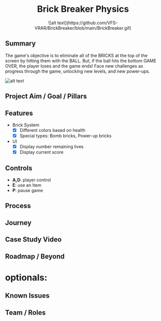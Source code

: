 <h1 align="center">Brick Breaker Physics</h1>

<p align="center">![alt text](https://github.com/VFS-VRAR/BrickBreaker/blob/main/BrickBreaker.gif)</p>

## Summary
The game's objective is to eliminate all of the BRICKS at the top of the screen by hitting them with the BALL. But, if the ball hits the bottom GAME OVER, the player loses and the game ends! Face new challenges as progress through the game, unlocking new levels, and new power-ups.

![alt text](https://www.youtube.com/watch?v=fwu9pjZ4DfQ&t=41s)
## Project Aim / Goal / Pillars
## Features
* Brick System
    - [x] Different colors based on health
    - [x] Special types: Bomb bricks, Power-up bricks
          
* UI
    - [x] Display number remaining lives
    - [x] Display current score
          
## Controls
* **A,D**: player control
* **E**: use an Item
* **P**: pause game

## Process
## Journey
## Case Study Video
## Roadmap / Beyond
# optionals:
## Known Issues
## Team / Roles
